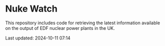 # Nuke Watch

This repository includes code for retrieving the latest information available on the output of EDF nuclear power plants in the UK.

Last updated: 2024-10-11 07:14